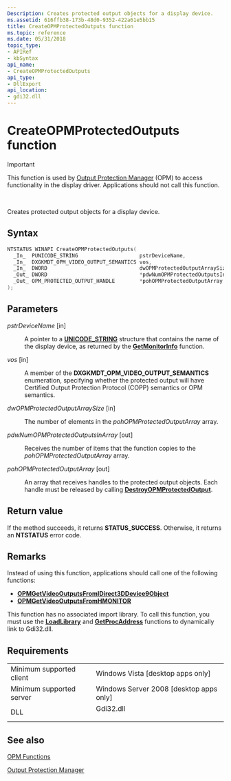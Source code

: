 ```yaml
---
Description: Creates protected output objects for a display device.
ms.assetid: 616ffb38-173b-48d0-9352-422a61e5bb15
title: CreateOPMProtectedOutputs function
ms.topic: reference
ms.date: 05/31/2018
topic_type: 
- APIRef
- kbSyntax
api_name: 
- CreateOPMProtectedOutputs
api_type: 
- DllExport
api_location: 
- gdi32.dll
---
```


# CreateOPMProtectedOutputs function

> [!IMPORTANT]
> This function is used by [Output Protection Manager](output-protection-manager.md) (OPM) to access functionality in the display driver. Applications should not call this function.

 

Creates protected output objects for a display device.

## Syntax


```C++
NTSTATUS WINAPI CreateOPMProtectedOutputs(
  _In_  PUNICODE_STRING                    pstrDeviceName,
  _In_  DXGKMDT_OPM_VIDEO_OUTPUT_SEMANTICS vos,
  _In_  DWORD                              dwOPMProtectedOutputArraySize,
  _Out_ DWORD                              *pdwNumOPMProtectedOutputsInArray,
  _Out_ OPM_PROTECTED_OUTPUT_HANDLE        *pohOPMProtectedOutputArray
);
```



## Parameters

<dl> <dt>

*pstrDeviceName* \[in\]
</dt> <dd>

A pointer to a [**UNICODE\_STRING**](https://msdn.microsoft.com/library/Aa380518(v=VS.85).aspx) structure that contains the name of the display device, as returned by the [**GetMonitorInfo**](https://msdn.microsoft.com/library/Dd144901(v=VS.85).aspx) function.

</dd> <dt>

*vos* \[in\]
</dt> <dd>

A member of the **DXGKMDT\_OPM\_VIDEO\_OUTPUT\_SEMANTICS** enumeration, specifying whether the protected output will have Certified Output Protection Protocol (COPP) semantics or OPM semantics.

</dd> <dt>

*dwOPMProtectedOutputArraySize* \[in\]
</dt> <dd>

The number of elements in the *pohOPMProtectedOutputArray* array.

</dd> <dt>

*pdwNumOPMProtectedOutputsInArray* \[out\]
</dt> <dd>

Receives the number of items that the function copies to the *pohOPMProtectedOutputArray* array.

</dd> <dt>

*pohOPMProtectedOutputArray* \[out\]
</dt> <dd>

An array that receives handles to the protected output objects. Each handle must be released by calling [**DestroyOPMProtectedOutput**](destroyopmprotectedoutput.md).

</dd> </dl>

## Return value

If the method succeeds, it returns **STATUS\_SUCCESS**. Otherwise, it returns an **NTSTATUS** error code.

## Remarks

Instead of using this function, applications should call one of the following functions:

-   [**OPMGetVideoOutputsFromIDirect3DDevice9Object**](/windows/desktop/api/opmapi/nf-opmapi-opmgetvideooutputsfromidirect3ddevice9object)
-   [**OPMGetVideoOutputsFromHMONITOR**](/windows/desktop/api/opmapi/nf-opmapi-opmgetvideooutputsfromhmonitor)

This function has no associated import library. To call this function, you must use the [**LoadLibrary**](https://msdn.microsoft.com/library/ms684175(v=VS.85).aspx) and [**GetProcAddress**](https://msdn.microsoft.com/library/ms683212(v=VS.85).aspx) functions to dynamically link to Gdi32.dll.

## Requirements



|                                     |                                                                                      |
|-------------------------------------|--------------------------------------------------------------------------------------|
| Minimum supported client<br/> | Windows Vista \[desktop apps only\]<br/>                                       |
| Minimum supported server<br/> | Windows Server 2008 \[desktop apps only\]<br/>                                 |
| DLL<br/>                      | <dl> <dt>Gdi32.dll</dt> </dl> |



## See also

<dl> <dt>

[OPM Functions](opm-functions.md)
</dt> <dt>

[Output Protection Manager](output-protection-manager.md)
</dt> </dl>

 

 





